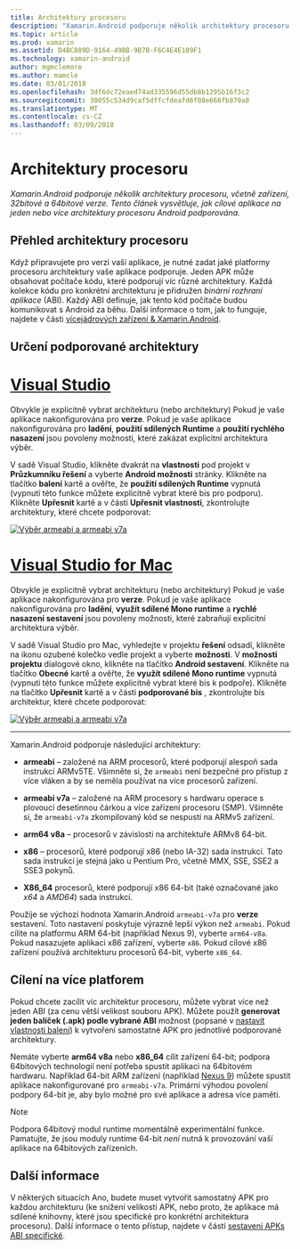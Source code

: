 ```yaml
---
title: Architektury procesoru
description: "Xamarin.Android podporuje několik architektury procesoru, včetně zařízení, 32bitové a 64bitové verze. Tento článek vysvětluje, jak cílové aplikace na jeden nebo více architektury procesoru Android podporována."
ms.topic: article
ms.prod: xamarin
ms.assetid: D4BC889D-9164-49BB-9B7B-F6C4E4E109F1
ms.technology: xamarin-android
author: mgmclemore
ms.author: mamcle
ms.date: 03/01/2018
ms.openlocfilehash: 3df6dc72eaed74ad335596d55db8b1295b16f3c2
ms.sourcegitcommit: 30055c534d9caf5dffcfdeafd6f08e666fb870a8
ms.translationtype: MT
ms.contentlocale: cs-CZ
ms.lasthandoff: 03/09/2018
---
```

# <a name="cpu-architectures"></a>Architektury procesoru

_Xamarin.Android podporuje několik architektury procesoru, včetně zařízení, 32bitové a 64bitové verze. Tento článek vysvětluje, jak cílové aplikace na jeden nebo více architektury procesoru Android podporována._

## <a name="cpu-architectures-overview"></a>Přehled architektury procesoru

Když připravujete pro verzi vaší aplikace, je nutné zadat jaké platformy procesoru architektury vaše aplikace podporuje. Jeden APK může obsahovat počítače kódu, které podporují víc různé architektury. Každá kolekce kódu pro konkrétní architekturu je přidružen *binární rozhraní aplikace* (ABI). Každý ABI definuje, jak tento kód počítače budou komunikovat s Android za běhu.
Další informace o tom, jak to funguje, najdete v části [vícejádrových zařízení &amp; Xamarin.Android](~/android/deploy-test/multicore-devices.md).


## <a name="how-to-specify-supported-architectures"></a>Určení podporované architektury

# <a name="visual-studiotabvswin"></a>[Visual Studio](#tab/vswin)

Obvykle je explicitně vybrat architekturu (nebo architektury) Pokud je vaše aplikace nakonfigurována pro **verze**. Pokud je vaše aplikace nakonfigurována pro **ladění**, **použití sdílených Runtime** a **použití rychlého nasazení** jsou povoleny možnosti, které zakázat explicitní architektura výběr.

V sadě Visual Studio, klikněte dvakrát na **vlastnosti** pod projekt v **Průzkumníku řešení** a vyberte **Android možnosti** stránky. Klikněte na tlačítko **balení** kartě a ověřte, že **použití sdílených Runtime** vypnutá (vypnutí této funkce můžete explicitně vybrat které bis pro podporu). Klikněte **Upřesnit** kartě a v části **Upřesnit vlastnosti**, zkontrolujte architektury, které chcete podporovat:

[![Výběr armeabi a armeabi v7a](cpu-architectures-images/vs/01-abi-selections-sml.png)](cpu-architectures-images/vs/01-abi-selections.png#lightbox)

# <a name="visual-studio-for-mactabvsmac"></a>[Visual Studio for Mac](#tab/vsmac)

Obvykle je explicitně vybrat architekturu (nebo architektury) Pokud je vaše aplikace nakonfigurována pro **verze**. Pokud je vaše aplikace nakonfigurována pro **ladění**, **využít sdílené Mono runtime** a **rychlé nasazení sestavení** jsou povoleny možnosti, které zabraňují explicitní architektura výběr.

V sadě Visual Studio pro Mac, vyhledejte v projektu **řešení** odsadí, klikněte na ikonu ozubené kolečko vedle projekt a vyberte **možnosti**. V **možnosti projektu** dialogové okno, klikněte na tlačítko **Android sestavení**. Klikněte na tlačítko **Obecné** kartě a ověřte, že **využít sdílené Mono runtime** vypnutá (vypnutí této funkce můžete explicitně vybrat které bis k podpoře). Klikněte na tlačítko **Upřesnit** kartě a v části **podporované bis** , zkontrolujte bis architektur, které chcete podporovat:

[![Výběr armeabi a armeabi v7a](cpu-architectures-images/xs/01-abi-selections-sml.png)](cpu-architectures-images/xs/01-abi-selections.png#lightbox)

-----


Xamarin.Android podporuje následující architektury:

-   **armeabi** &ndash; založené na ARM procesorů, které podporují alespoň sada instrukcí ARMv5TE. Všimněte si, že `armeabi` není bezpečné pro přístup z více vláken a by se neměla používat na více procesorů zařízení.

-   **armeabi v7a** &ndash; založené na ARM procesory s hardwaru operace s plovoucí desetinnou čárkou a více zařízení procesoru (SMP). Všimněte si, že `armeabi-v7a` zkompilovaný kód se nespustí na ARMv5 zařízení.

-   **arm64 v8a** &ndash; procesorů v závislosti na architektuře ARMv8 64-bit.

-   **x86** &ndash; procesorů, které podporují x86 (nebo IA-32) sada instrukcí. Tato sada instrukcí je stejná jako u Pentium Pro, včetně MMX, SSE, SSE2 a SSE3 pokynů.

-   **X86_64** procesorů, které podporují x86 64-bit (také označované jako *x64* a *AMD64*) sada instrukcí.

Použije se výchozí hodnota Xamarin.Android `armeabi-v7a` pro **verze** sestavení. Toto nastavení poskytuje výrazně lepší výkon než `armeabi`. Pokud cílíte na platformu ARM 64-bit (například Nexus 9), vyberte `arm64-v8a`. Pokud nasazujete aplikaci x86 zařízení, vyberte `x86`. Pokud cílové x86 zařízení používá architekturu procesorů 64-bit, vyberte `x86_64`.

## <a name="targeting-multiple-platforms"></a>Cílení na více platforem

Pokud chcete zacílit víc architektur procesoru, můžete vybrat více než jeden ABI (za cenu větší velikost souboru APK). Můžete použít **generovat jeden balíček (.apk) podle vybrané ABI** možnost (popsané v [nastavit vlastnosti balení](~/android/deploy-test/release-prep/index.md#Set_Packaging_Properties)) k vytvoření samostatné APK pro jednotlivé podporované architektury.

Nemáte vyberte **arm64 v8a** nebo **x86_64** cílit zařízení 64-bit; podpora 64bitových technologií není potřeba spustit aplikaci na 64bitovém hardwaru. Například 64-bit ARM zařízení (například [Nexus 9](http://www.google.com/nexus/9/)) můžete spustit aplikace nakonfigurované pro `armeabi-v7a`. Primární výhodou povolení podpory 64-bit je, aby bylo možné pro své aplikace a adresa více paměti.

> [!NOTE]
> Podpora 64bitový modul runtime momentálně experimentální funkce. Pamatujte, že jsou moduly runtime 64-bit *není* nutná k provozování vaší aplikace na 64bitových zařízeních. 

## <a name="additional-information"></a>Další informace

V některých situacích Ano, budete muset vytvořit samostatný APK pro každou architekturu (ke snížení velikosti APK, nebo proto, že aplikace má sdílené knihovny, které jsou specifické pro konkrétní architektura procesoru).
Další informace o tento přístup, najdete v části [sestavení APKs ABI specifické](~/android/deploy-test/building-apps/abi-specific-apks.md).
